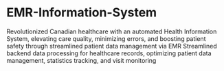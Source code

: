 # EMR-Information-System
Revolutionized Canadian healthcare with an automated Health Information System, elevating care quality, minimizing errors, and boosting patient safety through streamlined patient data management via EMR Streamlined backend data processing for healthcare records, optimizing patient data management, statistics tracking, and visit monitoring
